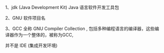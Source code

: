 1、jdk (Java Development Kit) Java 语言软件开发工具包

2、GNU 软件项目名

3、GCC 全称 GNU Compiler Collection , 包括多种编程语言的编译器，这些编译器作为一个整体的，被称为GCC, 

并不是 IDE (集成开发环境)
